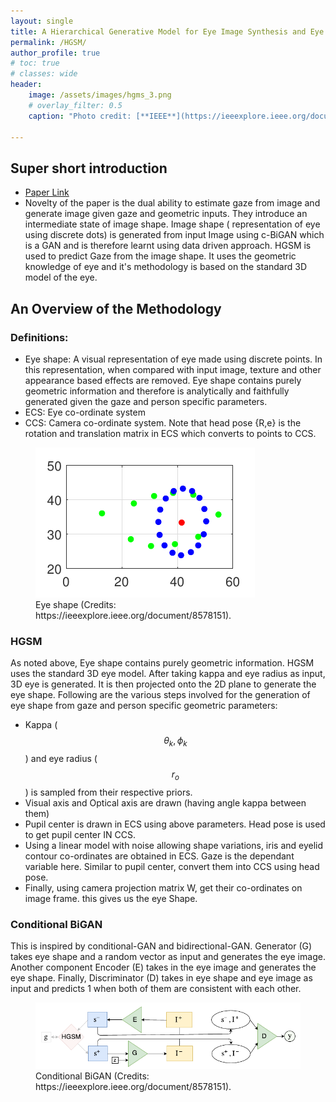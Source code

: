```yaml
---
layout: single
title: A Hierarchical Generative Model for Eye Image Synthesis and Eye Gaze Estimation
permalink: /HGSM/
author_profile: true
# toc: true
# classes: wide
header:
    image: /assets/images/hgms_3.png
    # overlay_filter: 0.5
    caption: "Photo credit: [**IEEE**](https://ieeexplore.ieee.org/document/8578151)"

---
```

## Super short introduction
* [Paper Link](https://ieeexplore.ieee.org/document/8578151)
* Novelty of the paper is the dual ability to estimate gaze from image and generate image given gaze and geometric inputs. They introduce an intermediate state of image shape. Image shape ( representation of eye using discrete dots) is generated from input Image using c-BiGAN which is a GAN and is therefore learnt using data driven approach. HGSM is used to predict Gaze from the image shape. It uses the geometric knowledge of eye and it's methodology is based on the standard 3D model of the eye.


## An Overview of the Methodology
### Definitions:
* Eye shape: A visual representation of eye made using discrete points. In this representation, when compared with input image, texture and other appearance based effects are removed. Eye shape contains purely geometric information and therefore is analytically and faithfully generated given the gaze and person specific parameters.
* ECS: Eye co-ordinate system
* CCS: Camera co-ordinate system. Note that head pose {R,e} is the rotation and translation matrix in ECS which converts to points to CCS.

<figure>
    <a href="/assets/images/hgsm_1.png"><img src="/assets/images/hgsm_1.png"></a>
    <figcaption>Eye shape (Credits: https://ieeexplore.ieee.org/document/8578151).</figcaption>
</figure>

### HGSM
As noted above, Eye shape contains purely geometric information. HGSM uses the standard 3D eye model. After taking kappa and eye radius as input, 3D eye is generated. It is then projected onto the 2D plane to generate the eye shape. Following are the various steps involved for the generation of eye shape from gaze and person specific geometric parameters:
* Kappa ($$\theta_k,\phi_k$$) and eye radius ($$r_o$$) is sampled from their respective priors.
* Visual axis and Optical axis are drawn (having angle kappa between them)
* Pupil center is drawn in ECS using above parameters. Head pose is used to get pupil center IN CCS.
* Using a linear model with noise allowing shape variations, iris and eyelid contour co-ordinates are obtained in ECS. Gaze is the dependant variable here. Similar to pupil center, convert them into CCS using head pose.
* Finally, using camera projection matrix W, get their co-ordinates on image frame. this gives us the eye Shape.

### Conditional BiGAN
This is inspired by conditional-GAN and bidirectional-GAN. Generator (G) takes eye shape and a random vector as input and generates the eye image. Another component Encoder (E) takes in the eye image and generates the eye shape. Finally, Discriminator (D) takes in eye shape and eye image as input and predicts 1 when both of them are consistent with each other.
<figure>
    <a href="/assets/images/hgsm_2.png"><img src="/assets/images/hgsm_2.png"></a>
    <figcaption>Conditional BiGAN (Credits: https://ieeexplore.ieee.org/document/8578151).</figcaption>
</figure>
